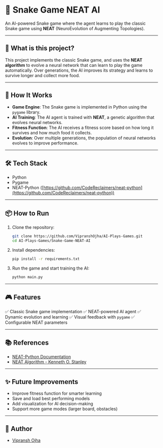 # 🐍 Snake Game NEAT AI

An AI-powered Snake game where the agent learns to play the classic Snake game using **NEAT** (NeuroEvolution of Augmenting Topologies).

---

## 🧠 What is this project?

This project implements the classic Snake game, and uses the **NEAT algorithm** to evolve a neural network that can learn to play the game automatically. Over generations, the AI improves its strategy and learns to survive longer and collect more food.

---

## 🚀 How It Works

* **Game Engine**: The Snake game is implemented in Python using the `pygame` library.
* **AI Training**: The AI agent is trained with **NEAT**, a genetic algorithm that evolves neural networks.
* **Fitness Function**: The AI receives a fitness score based on how long it survives and how much food it collects.
* **Evolution**: Over multiple generations, the population of neural networks evolves to improve performance.

---

## 🛠️ Tech Stack

* Python
* Pygame
* NEAT-Python ([https://github.com/CodeReclaimers/neat-python](https://github.com/CodeReclaimers/neat-python))

---

## 📦 How to Run

1. Clone the repository:

   ```bash
   git clone https://github.com/VipranshOjha/AI-Plays-Games.git
   cd AI-Plays-Games/Snake-Game-NEAT-AI
   ```

2. Install dependencies:

   ```bash
   pip install -r requirements.txt
   ```

3. Run the game and start training the AI:

   ```bash
   python main.py
   ```

---

## 🎮 Features

✅ Classic Snake game implementation
✅ NEAT-powered AI agent
✅ Dynamic evolution and learning
✅ Visual feedback with `pygame`
✅ Configurable NEAT parameters

---

## 📚 References

* [NEAT-Python Documentation](https://neat-python.readthedocs.io/en/latest/)
* [NEAT Algorithm - Kenneth O. Stanley](http://nn.cs.utexas.edu/downloads/papers/stanley.ec02.pdf)

---

## ✨ Future Improvements

* Improve fitness function for smarter learning
* Save and load best performing models
* Add visualization for AI decision-making
* Support more game modes (larger board, obstacles)

---

## 🙌 Author

* [Vipransh Ojha](https://github.com/VipranshOjha)
